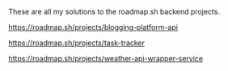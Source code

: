 These are all my solutions to the roadmap.sh backend projects.


https://roadmap.sh/projects/blogging-platform-api


https://roadmap.sh/projects/task-tracker


https://roadmap.sh/projects/weather-api-wrapper-service

